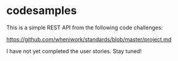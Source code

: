 # codesamples
This is a simple REST API from the following code challenges:

https://github.com/wheniwork/standards/blob/master/project.md

I have not yet completed the user stories.
Stay tuned!

